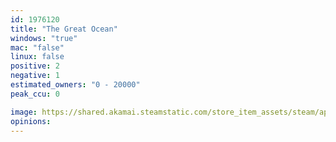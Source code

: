 ```yaml
---
id: 1976120
title: "The Great Ocean"
windows: "true"
mac: "false"
linux: false
positive: 2
negative: 1
estimated_owners: "0 - 20000"
peak_ccu: 0

image: https://shared.akamai.steamstatic.com/store_item_assets/steam/apps/1976120/header.jpg?t=1727810342
opinions:
---
```

